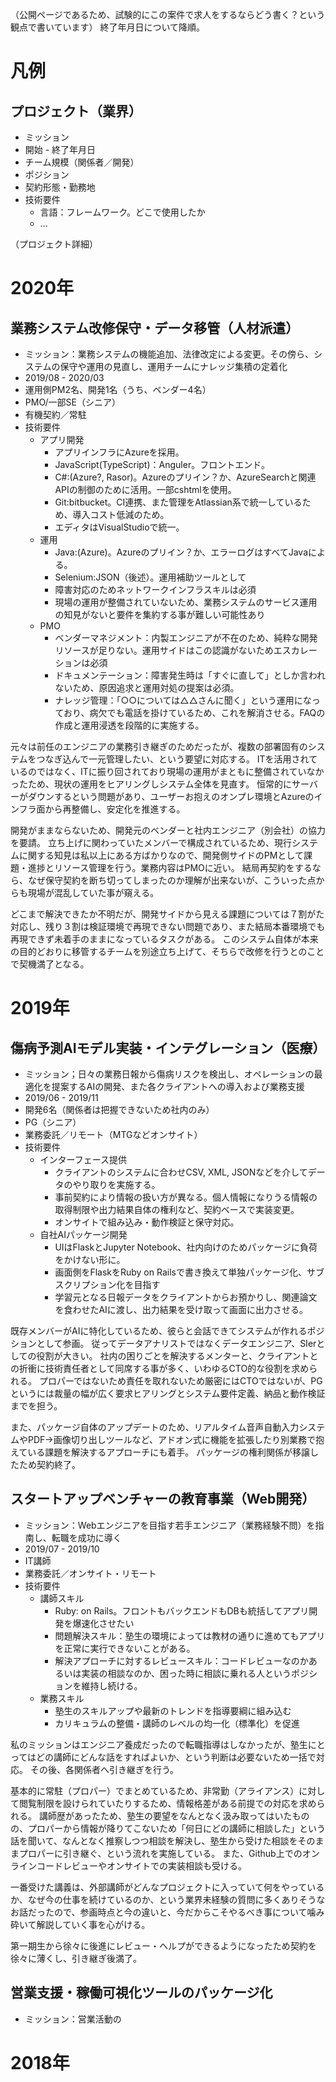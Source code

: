 （公開ページであるため、試験的にこの案件で求人をするならどう書く？という観点で書いています）
終了年月日について降順。

# 凡例
## プロジェクト（業界）
- ミッション
- 開始 - 終了年月日
- チーム規模（関係者／開発）
- ポジション
- 契約形態・勤務地
- 技術要件
  - 言語：フレームワーク。どこで使用したか
  - ...

（プロジェクト詳細）

# 2020年
## 業務システム改修保守・データ移管（人材派遣）
- ミッション：業務システムの機能追加、法律改定による変更。その傍ら、システムの保守や運用の見直し、運用チームにナレッジ集積の定着化
- 2019/08 - 2020/03
- 運用側PM2名、開発1名（うち、ベンダー4名）
- PMO/一部SE（シニア）
- 有機契約／常駐
- 技術要件
  - アプリ開発
    - アプリインフラにAzureを採用。
    - JavaScript(TypeScript)：Anguler。フロントエンド。
    - C#:(Azure?, Rasor)。Azureのプリイン？か、AzureSearchと関連APIの制御のために活用。一部cshtmlを使用。
    - Git:bitbucket。CI連携、また管理をAtlassian系で統一しているため、導入コスト低減のため。
    - エディタはVisualStudioで統一。
  - 運用
    - Java:(Azure)。Azureのプリイン？か、エラーログはすべてJavaによる。
    - Selenium:JSON（後述）。運用補助ツールとして
    - 障害対応のためネットワークインフラスキルは必須
    - 現場の運用が整備されていないため、業務システムのサービス運用の知見がないと要件を集約する事が難しい可能性あり
  - PMO
    - ベンダーマネジメント：内製エンジニアが不在のため、純粋な開発リソースが足りない。運用サイドはこの認識がないためエスカレーションは必須
    - ドキュメンテーション：障害発生時は「すぐに直して」としか言われないため、原因追求と運用対処の提案は必須。
    - ナレッジ管理：「○○については△△さんに聞く」という運用になっており、病欠でも電話を掛けているため、これを解消させる。FAQの作成と運用浸透を段階的に実施する。

元々は前任のエンジニアの業務引き継ぎのためだったが、複数の部署固有のシステムをつなぎ込んで一元管理したい、という要望に対応する。
ITを活用されているのではなく、ITに振り回されており現場の運用がまともに整備されていなかったため、現状の運用をヒアリングしシステム全体を見直す。
恒常的にサーバーがダウンするという問題があり、ユーザーお抱えのオンプレ環境とAzureのインフラ面から再整備し、安定化を推進する。

開発がままならないため、開発元のベンダーと社内エンジニア（別会社）の協力を要請。
立ち上げに関わっていたメンバーで構成されているため、現行システムに関する知見は私以上にある方ばかりなので、開発側サイドのPMとして課題・進捗とリソース管理を行う。業務内容はPMOに近い。
結局再契約をするなら、なぜ保守契約を断ち切ってしまったのか理解が出来ないが、こういった点からも現場が混乱していた事が窺える。

どこまで解決できたか不明だが、開発サイドから見える課題については７割がた対応し、残り３割は検証環境で再現できない問題であり、また結局本番環境でも再現できず未着手のままになっているタスクがある。
このシステム自体が本来の目的どおりに移管するチームを別途立ち上げて、そちらで改修を行うとのことで契機満了となる。

# 2019年
## 傷病予測AIモデル実装・インテグレーション（医療）
- ミッション；日々の業務日報から傷病リスクを検出し、オペレーションの最適化を提案するAIの開発、また各クライアントへの導入および業務支援
- 2019/06 - 2019/11
- 開発6名（関係者は把握できないため社内のみ）
- PG（シニア）
- 業務委託／リモート（MTGなどオンサイト）
- 技術要件
  - インターフェース提供
    - クライアントのシステムに合わせCSV, XML, JSONなどを介してデータのやり取りを実施する。
    - 事前契約により情報の扱い方が異なる。個人情報になりうる情報の取得制限や出力結果自体の権利など、契約ベースで実装変更。
    - オンサイトで組み込み・動作検証と保守対応。
  - 自社AIパッケージ開発
    - UIはFlaskとJupyter Notebook、社内向けのためパッケージに負荷をかけない形に。
    - 画面側をFlaskをRuby on Railsで書き換えて単独パッケージ化、サブスクリプション化を目指す
    - 学習元となる日報データをクライアントからお預かりし、関連論文を食わせたAIに渡し、出力結果を受け取って画面に出力させる。

既存メンバーがAIに特化しているため、彼らと会話できてシステムが作れるポジションとして参画。
従ってデータアナリストではなくデータエンジニア、SIerとしての役割が大きい。
社内の困りごとを解決するメンターと、クライアントとの折衝に技術責任者として同席する事が多く、いわゆるCTO的な役割を求められる。
プロパーではないため責任を取れないため厳密にはCTOではないが、PGというには裁量の幅が広く要求ヒアリングとシステム要件定義、納品と動作検証までを担う。

また、パッケージ自体のアップデートのため、リアルタイム音声自動入力システムやPDF→画像切り出しツールなど、アドオン式に機能を拡張したり別業務で抱えている課題を解決するアプローチにも着手。
パッケージの権利関係が移譲したため契約終了。

## スタートアップベンチャーの教育事業（Web開発）
- ミッション：Webエンジニアを目指す若手エンジニア（業務経験不問）を指南し、転職を成功に導く
- 2019/07 - 2019/10
- IT講師
- 業務委託／オンサイト・リモート
- 技術要件
  - 講師スキル
    - Ruby: on Rails。フロントもバックエンドもDBも統括してアプリ開発を爆速化させたい
    - 問題解決スキル：塾生の環境によっては教材の通りに進めてもアプリを正常に実行できないことがある。
    - 解決アプローチに対するレビュースキル：コードレビューなのかあるいは実装の相談なのか、困った時に相談に乗れる人というポジションを維持し続ける。
  - 業務スキル
    - 塾生のスキルアップや最新のトレンドを指導要綱に組み込む
    - カリキュラムの整備・講師のレベルの均一化（標準化）を促進

私のミッションはエンジニア養成だったので転職指導はしなかったが、塾生にとってはどの講師にどんな話をすればよいか、という判断は必要ないため一括で対応。
その後、各関係者へ引き継ぎを行う。

基本的に常駐（プロパー）でまとめているため、非常勤（アライアンス）に対して閲覧制限を設けられていたりするため、情報格差がある前提での対応を求められる。
講師歴があったため、塾生の要望をなんとなく汲み取ってはいたものの、プロパーから情報が降りてこないため「何日にどの講師に相談した」という話を聞いて、なんとなく推察しつつ相談を解決し、塾生から受けた相談をそのままプロパーに引き継ぐ、という流れを実施している。
また、Github上でのオンラインコードレビューやオンサイトでの実装相談も受ける。

一番受けた講義は、外部講師がどんなプロジェクトに入っていて何をやっているか、なぜ今の仕事を続けているのか、という業界未経験の質問に多くありそうなお話だったので、参画時点と今の違いと、今だからこそやるべき事について噛み砕いて解説していく事を心がける。

第一期生から徐々に後進にレビュー・ヘルプができるようになったため契約を徐々に薄くし、引き継ぎ後満了。

## 営業支援・稼働可視化ツールのパッケージ化
- ミッション：営業活動の

# 2018年
